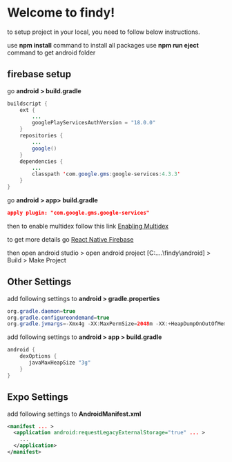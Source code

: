# Welcome to findy!
to setup project in your local, you need to follow below instructions.

use **npm install** command to install all packages
use **npm run eject** command to get android folder

## firebase setup
go **android > build.gradle**

```java
buildscript {
	ext {
		...
		googlePlayServicesAuthVersion = "18.0.0"
	}
	repositories {
		...
		google()
	}
	dependencies {
		...
		classpath 'com.google.gms:google-services:4.3.3'
	}
}
```
go **android > app> build.gradle**

```json
apply plugin: "com.google.gms.google-services"
```

then to enable multidex follow this link [Enabling Multidex](https://rnfirebase.io/enabling-multidex)

to get more details go [React Native Firebase](https://rnfirebase.io/)

then open android studio > open android project [C:\....\findy\android] > Build > Make Project

## Other Settings

add following settings to **android > gradle.properties**

```java
org.gradle.daemon=true
org.gradle.configureondemand=true
org.gradle.jvmargs=-Xmx4g -XX:MaxPermSize=2048m -XX:+HeapDumpOnOutOfMemoryError -Dfile.encoding=UTF-8
```

add following settings to **android > app > build.gradle**

```java
android {
    dexOptions {
       javaMaxHeapSize "3g"
    }
}
```

## Expo Settings

add following settings to **AndroidManifest.xml**

```xml
<manifest ... >
  <application android:requestLegacyExternalStorage="true" ... >
    ...
  </application>
</manifest>
```